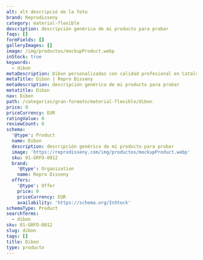 ```yaml
---
alt: alt descripció de la foto
brand: Reprodisseny
category: material-flexible
description: descripción genérica de mi producto para probar
faqs: []
formFields: []
galleryImages: []
image: /img/productos/mockupProduct.webp
inStock: true
keywords:
  - dibon
metaDescription: Dibon personalizadas con calidad profesional en Cataluña.
metaTitle: Dibon | Repro Disseny
metadescription: descripción genérica de mi producto para probar
metatitle: Dibon
nav: Dibon
path: /categorias/gran-formato/material-flexible/dibon
price: 0
priceCurrency: EUR
ratingValue: 0
reviewCount: 0
schema:
  '@type': Product
  name: Dibon
  description: descripción genérica de mi producto para probar
  image: 'https://reprodisseny.com/img/productos/mockupProduct.webp'
  sku: 01-GRFO-0012
  brand:
    '@type': Organization
    name: Repro Disseny
  offers:
    '@type': Offer
    price: 0
    priceCurrency: EUR
    availability: 'https://schema.org/InStock'
schemaType: Product
searchTerms:
  - dibon
sku: 01-GRFO-0012
slug: dibon
tags: []
title: Dibon
type: producto
---
```


